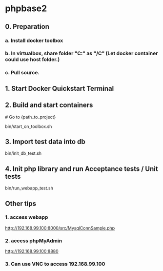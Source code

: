 # phpbase2

## 0. Preparation
### a. Install docker toolbox
### b. In virtualbox, share folder "C:\" as "/C" (Let docker container could use host folder.)
### c. Pull source.

## 1. Start Docker Quickstart Terminal

## 2. Build and start containers
\# Go to {path_to_project}

bin/start_on_toolbox.sh

## 3. Import test data into db
bin/init_db_test.sh

## 4. Init php library and run Acceptance tests / Unit tests
bin/run_webapp_test.sh

## Other tips
### 1. access webapp
http://192.168.99.100:8000/src/MysqlConnSample.php

### 2. access phpMyAdmin
http://192.168.99.100:8880

### 3. Can use VNC to access 192.168.99.100



